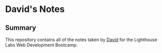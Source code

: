 # David's Notes

## Summary

This repository contains all of the notes taken by [David](https://www.lighthouselabs.ca/) for the Lighthouse Labs Web Development Bootcamp.